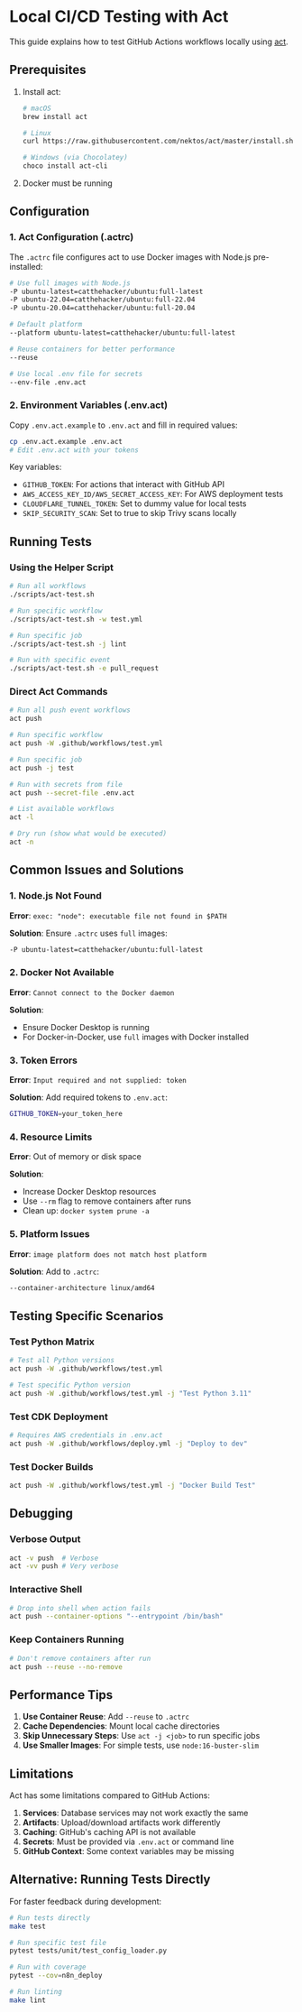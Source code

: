 # Local CI/CD Testing with Act

This guide explains how to test GitHub Actions workflows locally using [act](https://github.com/nektos/act).

## Prerequisites

1. Install act:

   ```bash
   # macOS
   brew install act

   # Linux
   curl https://raw.githubusercontent.com/nektos/act/master/install.sh | sudo bash

   # Windows (via Chocolatey)
   choco install act-cli
   ```

2. Docker must be running

## Configuration

### 1. Act Configuration (.actrc)

The `.actrc` file configures act to use Docker images with Node.js pre-installed:

```bash
# Use full images with Node.js
-P ubuntu-latest=catthehacker/ubuntu:full-latest
-P ubuntu-22.04=catthehacker/ubuntu:full-22.04
-P ubuntu-20.04=catthehacker/ubuntu:full-20.04

# Default platform
--platform ubuntu-latest=catthehacker/ubuntu:full-latest

# Reuse containers for better performance
--reuse

# Use local .env file for secrets
--env-file .env.act
```

### 2. Environment Variables (.env.act)

Copy `.env.act.example` to `.env.act` and fill in required values:

```bash
cp .env.act.example .env.act
# Edit .env.act with your tokens
```

Key variables:

- `GITHUB_TOKEN`: For actions that interact with GitHub API
- `AWS_ACCESS_KEY_ID/AWS_SECRET_ACCESS_KEY`: For AWS deployment tests
- `CLOUDFLARE_TUNNEL_TOKEN`: Set to dummy value for local tests
- `SKIP_SECURITY_SCAN`: Set to true to skip Trivy scans locally

## Running Tests

### Using the Helper Script

```bash
# Run all workflows
./scripts/act-test.sh

# Run specific workflow
./scripts/act-test.sh -w test.yml

# Run specific job
./scripts/act-test.sh -j lint

# Run with specific event
./scripts/act-test.sh -e pull_request
```

### Direct Act Commands

```bash
# Run all push event workflows
act push

# Run specific workflow
act push -W .github/workflows/test.yml

# Run specific job
act push -j test

# Run with secrets from file
act push --secret-file .env.act

# List available workflows
act -l

# Dry run (show what would be executed)
act -n
```

## Common Issues and Solutions

### 1. Node.js Not Found

**Error**: `exec: "node": executable file not found in $PATH`

**Solution**: Ensure `.actrc` uses `full` images:

```bash
-P ubuntu-latest=catthehacker/ubuntu:full-latest
```

### 2. Docker Not Available

**Error**: `Cannot connect to the Docker daemon`

**Solution**:

- Ensure Docker Desktop is running
- For Docker-in-Docker, use `full` images with Docker installed

### 3. Token Errors

**Error**: `Input required and not supplied: token`

**Solution**: Add required tokens to `.env.act`:

```bash
GITHUB_TOKEN=your_token_here
```

### 4. Resource Limits

**Error**: Out of memory or disk space

**Solution**:

- Increase Docker Desktop resources
- Use `--rm` flag to remove containers after runs
- Clean up: `docker system prune -a`

### 5. Platform Issues

**Error**: `image platform does not match host platform`

**Solution**: Add to `.actrc`:

```bash
--container-architecture linux/amd64
```

## Testing Specific Scenarios

### Test Python Matrix

```bash
# Test all Python versions
act push -W .github/workflows/test.yml

# Test specific Python version
act push -W .github/workflows/test.yml -j "Test Python 3.11"
```

### Test CDK Deployment

```bash
# Requires AWS credentials in .env.act
act push -W .github/workflows/deploy.yml -j "Deploy to dev"
```

### Test Docker Builds

```bash
act push -W .github/workflows/test.yml -j "Docker Build Test"
```

## Debugging

### Verbose Output

```bash
act -v push  # Verbose
act -vv push # Very verbose
```

### Interactive Shell

```bash
# Drop into shell when action fails
act push --container-options "--entrypoint /bin/bash"
```

### Keep Containers Running

```bash
# Don't remove containers after run
act push --reuse --no-remove
```

## Performance Tips

1. **Use Container Reuse**: Add `--reuse` to `.actrc`
2. **Cache Dependencies**: Mount local cache directories
3. **Skip Unnecessary Steps**: Use `act -j <job>` to run specific jobs
4. **Use Smaller Images**: For simple tests, use `node:16-buster-slim`

## Limitations

Act has some limitations compared to GitHub Actions:

1. **Services**: Database services may not work exactly the same
2. **Artifacts**: Upload/download artifacts work differently
3. **Caching**: GitHub's caching API is not available
4. **Secrets**: Must be provided via `.env.act` or command line
5. **GitHub Context**: Some context variables may be missing

## Alternative: Running Tests Directly

For faster feedback during development:

```bash
# Run tests directly
make test

# Run specific test file
pytest tests/unit/test_config_loader.py

# Run with coverage
pytest --cov=n8n_deploy

# Run linting
make lint
```
